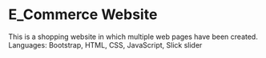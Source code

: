# E_Commerce Website
This is a shopping website in which multiple web pages have been created.
<br>
Languages: Bootstrap, HTML, CSS, JavaScript, Slick slider
<br>
